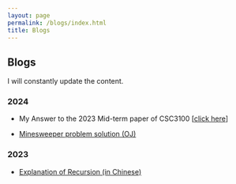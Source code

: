 ```yaml
---
layout: page
permalink: /blogs/index.html
title: Blogs
---
```


## Blogs

I will constantly update the content.

### 2024

- My Answer to the 2023 Mid-term paper of CSC3100 [[click here](https://baichengdanny.github.io/blogs/AnswerCSC3100.pdf)]

- [Minesweeper problem solution (OJ)](https://baichengdanny.github.io/blogs/Minesweeper/)

### 2023

- [Explanation of Recursion (in Chinese)](https://baichengdanny.github.io/blogs/Recursion/)

<br>
